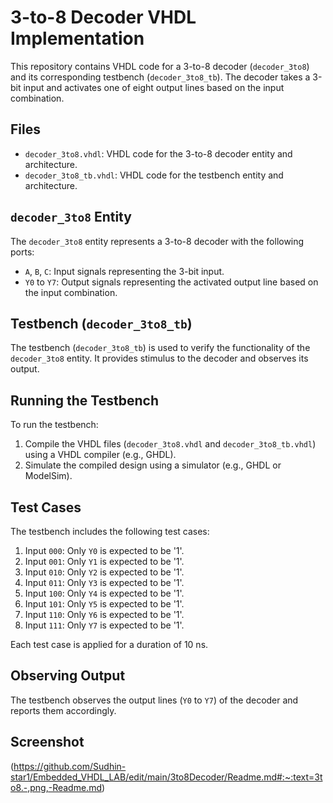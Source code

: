 # 3-to-8 Decoder VHDL Implementation

This repository contains VHDL code for a 3-to-8 decoder (`decoder_3to8`) and its corresponding testbench (`decoder_3to8_tb`). The decoder takes a 3-bit input and activates one of eight output lines based on the input combination.

## Files

- `decoder_3to8.vhdl`: VHDL code for the 3-to-8 decoder entity and architecture.
- `decoder_3to8_tb.vhdl`: VHDL code for the testbench entity and architecture.

## `decoder_3to8` Entity

The `decoder_3to8` entity represents a 3-to-8 decoder with the following ports:

- `A`, `B`, `C`: Input signals representing the 3-bit input.
- `Y0` to `Y7`: Output signals representing the activated output line based on the input combination.

## Testbench (`decoder_3to8_tb`)

The testbench (`decoder_3to8_tb`) is used to verify the functionality of the `decoder_3to8` entity. It provides stimulus to the decoder and observes its output.

## Running the Testbench

To run the testbench:

1. Compile the VHDL files (`decoder_3to8.vhdl` and `decoder_3to8_tb.vhdl`) using a VHDL compiler (e.g., GHDL).
2. Simulate the compiled design using a simulator (e.g., GHDL or ModelSim).

## Test Cases

The testbench includes the following test cases:

1. Input `000`: Only `Y0` is expected to be '1'.
2. Input `001`: Only `Y1` is expected to be '1'.
3. Input `010`: Only `Y2` is expected to be '1'.
4. Input `011`: Only `Y3` is expected to be '1'.
5. Input `100`: Only `Y4` is expected to be '1'.
6. Input `101`: Only `Y5` is expected to be '1'.
7. Input `110`: Only `Y6` is expected to be '1'.
8. Input `111`: Only `Y7` is expected to be '1'.

Each test case is applied for a duration of 10 ns.

## Observing Output

The testbench observes the output lines (`Y0` to `Y7`) of the decoder and reports them accordingly.

## Screenshot
(https://github.com/Sudhin-star1/Embedded_VHDL_LAB/edit/main/3to8Decoder/Readme.md#:~:text=3to8.-,png,-Readme.md)
